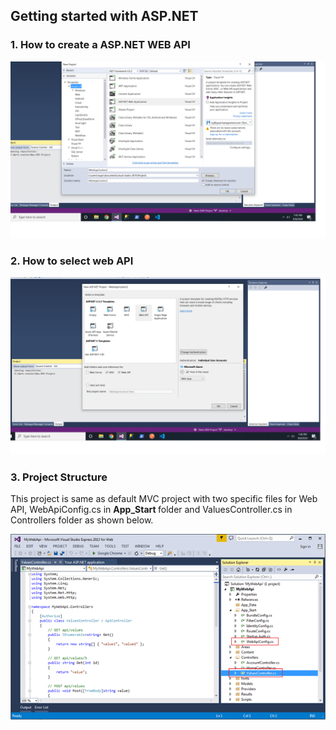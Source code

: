 ## Getting started with ASP.NET ##

### 1. How to create a ASP.NET WEB API ###
<img src="Step1.png" />

### 2. How to select web API ###
<img src="Step2.png" />

### 3. Project Structure ###
This project is same as default MVC project with two specific files for Web API, WebApiConfig.cs in <b>App_Start </b> folder and ValuesController.cs in Controllers folder as shown below.

<img src="Step3.png"/>
